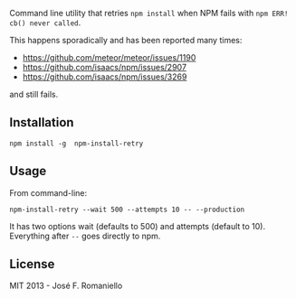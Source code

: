 Command line utility that retries  `npm install` when NPM fails with `npm ERR! cb() never called`.

This happens sporadically and has been reported many times:

-  https://github.com/meteor/meteor/issues/1190
-  https://github.com/isaacs/npm/issues/2907
-  https://github.com/isaacs/npm/issues/3269

and still fails.


## Installation

	npm install -g  npm-install-retry

## Usage

From command-line:

	npm-install-retry --wait 500 --attempts 10 -- --production

It has two options wait (defaults to 500) and attempts (default to 10). Everything after `--` goes directly to npm.

## License

MIT 2013 - José F. Romaniello
